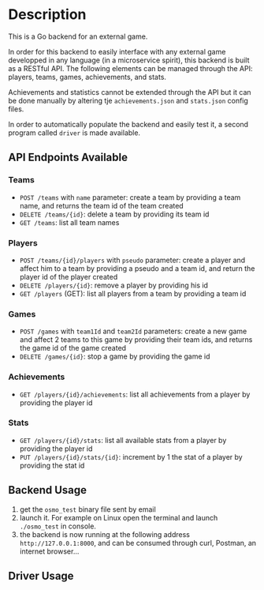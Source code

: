 # Description

This is a Go backend for an external game.

In order for this backend to easily interface with any external game developped in any language (in a microservice spirit), this backend is built as a RESTful API.
The following elements can be managed through the API: players, teams, games, achievements, and stats.

Achievements and statistics cannot be extended through the API but it can be done manually by altering tje `achievements.json` and `stats.json` config files.

In order to automatically populate the backend and easily test it, a second program called `driver` is made available.

## API Endpoints Available

### Teams

* `POST /teams` with `name` parameter: create a team by providing a team name, and returns the team id of the team created
* `DELETE /teams/{id}`: delete a team by providing its team id
* `GET /teams`: list all team names

### Players

* `POST /teams/{id}/players` with `pseudo` parameter: create a player and affect him to a team by providing a pseudo and a team id, and return the player id of the player created
* `DELETE /players/{id}`: remove a player by providing his id
* `GET /players` (GET): list all players from a team by providing a team id

### Games

* `POST /games` with `team1Id` and `team2Id` parameters: create a new game and affect 2 teams to this game by providing their team ids, and returns the game id of the game created
* `DELETE /games/{id}`: stop a game by providing the game id

### Achievements

* `GET /players/{id}/achievements`: list all achievements from a player by providing the player id

### Stats

* `GET /players/{id}/stats`: list all available stats from a player by providing the player id
* `PUT /players/{id}/stats/{id}`: increment by 1 the stat of a player by providing the stat id

## Backend Usage

1. get the `osmo_test` binary file sent by email
1. launch it. For example on Linux open the terminal and launch `./osmo_test` in console.
1. the backend is now running at the following address `http://127.0.0.1:8000`, and can be consumed through curl, Postman, an internet browser...

## Driver Usage

